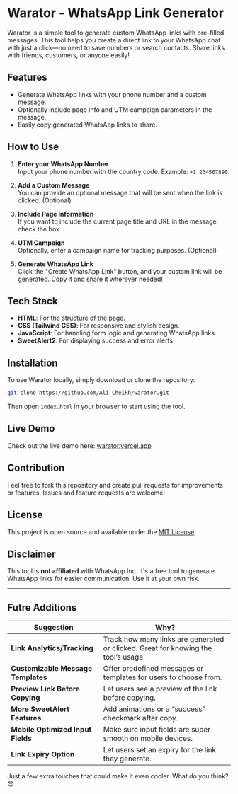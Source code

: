 # Warator - WhatsApp Link Generator

Warator is a simple tool to generate custom WhatsApp links with pre-filled messages. This tool helps you create a direct link to your WhatsApp chat with just a click—no need to save numbers or search contacts. Share links with friends, customers, or anyone easily!

## Features

- Generate WhatsApp links with your phone number and a custom message.
- Optionally include page info and UTM campaign parameters in the message.
- Easily copy generated WhatsApp links to share.

## How to Use

1. **Enter your WhatsApp Number**  
   Input your phone number with the country code. Example: `+1 234567890`.

2. **Add a Custom Message**  
   You can provide an optional message that will be sent when the link is clicked. (Optional)

3. **Include Page Information**  
   If you want to include the current page title and URL in the message, check the box.

4. **UTM Campaign**  
   Optionally, enter a campaign name for tracking purposes. (Optional)

5. **Generate WhatsApp Link**  
   Click the "Create WhatsApp Link" button, and your custom link will be generated. Copy it and share it wherever needed!

## Tech Stack

- **HTML**: For the structure of the page.
- **CSS (Tailwind CSS)**: For responsive and stylish design.
- **JavaScript**: For handling form logic and generating WhatsApp links.
- **SweetAlert2**: For displaying success and error alerts.

## Installation

To use Warator locally, simply download or clone the repository:

```bash
git clone https://github.com/Ali-Cheikh/warator.git
```

Then open `index.html` in your browser to start using the tool.

## Live Demo

Check out the live demo here: [warator.vercel.app](https://warator.vercel.app)

## Contribution

Feel free to fork this repository and create pull requests for improvements or features. Issues and feature requests are welcome!

## License

This project is open source and available under the [MIT License](LICENSE).

## Disclaimer

This tool is **not affiliated** with WhatsApp Inc. It's a free tool to generate WhatsApp links for easier communication. Use it at your own risk.

---

## Futre Additions

| **Suggestion**                          | **Why?**                                    |
|-----------------------------------------|---------------------------------------------|
| **Link Analytics/Tracking**             | Track how many links are generated or clicked. Great for knowing the tool’s usage. |
| **Customizable Message Templates**      | Offer predefined messages or templates for users to choose from. |
| **Preview Link Before Copying**         | Let users see a preview of the link before copying. |
| **More SweetAlert Features**            | Add animations or a “success” checkmark after copy. |
| **Mobile Optimized Input Fields**       | Make sure input fields are super smooth on mobile devices. |
| **Link Expiry Option**                  | Let users set an expiry for the link they generate. |

Just a few extra touches that could make it even cooler. What do you think? 😎
